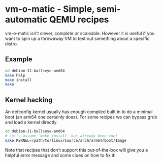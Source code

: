 vm-o-matic - Simple, semi-automatic QEMU recipes
================================================

vm-o-matic isn't clever, complete or scaleable. However it *is*
useful if you want to spin up a throwaway VM to test out something
about a specific distro.

Example
-------

```sh
cd debian-11-bullseye-amd64
make help
make install
make
```

Kernel hacking
--------------

An defconfig kernel usually has enough compiled built in to do a minimal
boot (an arm64 one certainly does). For some recipes we can bypass
grub and load a kernel directly.

```sh
cd debian-11-bullseye-amd64
# Let's assume `make install` has already been run!
make KERNEL=/path/to/linux/source/arch/arm64/boot/Image
```

Note that recipes that don't support this out-of-the-box will give you
a helpful error message and some clues on how to fix it!
